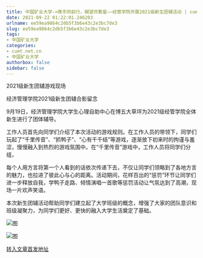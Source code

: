 ```yaml
---
title: 中国矿业大学->携手同前行，眼望共繁星——经管学院开展2021级新生团辅活动 | cumt.net.cn
date: 2021-09-22 01:22:01.246203
urlname: ee59ea9864c2db5f3b6e43c2e3bc7de3
slug: ee59ea9864c2db5f3b6e43c2e3bc7de3
tags: 
- 中国矿业大学
categories:
- cumt.net.cn
- 中国矿业大学
authorbox: false
sidebar: false
---
```

2021级新生团辅游戏现场

经济管理学院2021级新生团辅合影留念

9月19日，经济管理学院大学生心理自助中心在博五大草坪为2021级经管学院全体新生进行了团体辅导。

工作人员首先向同学们介绍了本次活动的游戏规则。在工作人员的带领下，同学们玩起了“千里传音”、“抓鸭子”、“心有千千结”等游戏，逐渐放下初来时的拘谨与羞涩，慢慢融入到热烈的游戏氛围中。在“千里传音”游戏中，工作人员将同学们分组，
<!--more-->
每个人用方言将第一个人看到的话依次传递下去，不仅让同学们领略到了各地方言的魅力，也拉进了彼此心与心的距离。活动期间，花样百出的“惩罚”环节让同学们进一步释放自我，学鸭子走路、倾情演唱一首歌等惩罚活动让气氛达到了高潮，现场一片欢声笑语。

本次新生团辅活动帮助同学们建立起了大学班级的概念，增强了大家的团队意识和班级凝聚力，为同学们更好、更快的融入大学生活奠定了基础。

![图](http://xwzx.cumt.edu.cn/_upload/article/images/d2/e1/321762c44a67940af05779744c84/1c8f73d3-f18f-4ad3-b322-efa9cb1716f5.png)

![图](http://xwzx.cumt.edu.cn/_upload/article/images/d2/e1/321762c44a67940af05779744c84/a8f3b9de-cff2-4c76-a843-6d7afc7780e8.png)

[转入文章首发地址](http://xwzx.cumt.edu.cn/44/5a/c523a607322/page.htm)